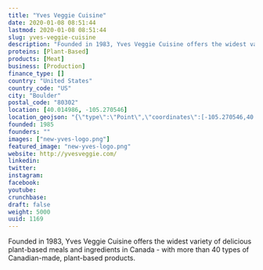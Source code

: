 ```yaml
---
title: "Yves Veggie Cuisine"
date: 2020-01-08 08:51:44
lastmod: 2020-01-08 08:51:44
slug: yves-veggie-cuisine
description: "Founded in 1983, Yves Veggie Cuisine offers the widest variety of delicious plant-based meals and ingredients in Canada - with more than 40 types of Canadian-made, plant-based products."
proteins: [Plant-Based]
products: [Meat]
business: [Production]
finance_type: []
country: "United States"
country_code: "US"
city: "Boulder"
postal_code: "80302"
location: [40.014986, -105.270546]
location_geojson: "{\"type\":\"Point\",\"coordinates\":[-105.270546,40.014986]}"
founded: 1985
founders: ""
images: ["new-yves-logo.png"]
featured_image: "new-yves-logo.png"
website: http://yvesveggie.com/
linkedin: 
twitter: 
instagram: 
facebook: 
youtube: 
crunchbase: 
draft: false
weight: 5000
uuid: 1169
---
```

Founded in 1983, Yves Veggie Cuisine offers the widest variety of delicious plant-based meals and ingredients in Canada - with more than 40 types of Canadian-made, plant-based products.
